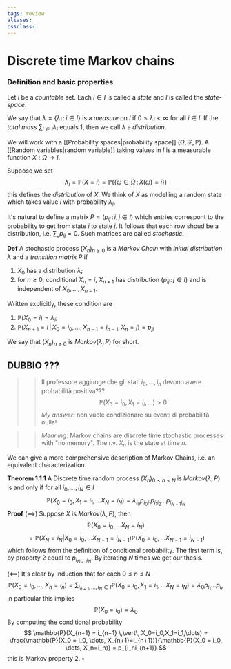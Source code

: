 ```yaml
---
tags: review
aliases:
cssclass:
---
```

 
# Discrete time Markov chains


### Definition and basic properties

Let $I$ be a _countable_ set. Each $i \in I$ is called a _state_ and $I$ is called the _state-space_.

We say that $\lambda = \{\lambda_i \,:\, i \in I\}$ is a _measure_ on $I$ if $0 \leq \lambda_i < \infty$ for all $i \in I$. If the _total mass_ $\sum_{i\in I} \lambda_i$ equals $1$, then we call $\lambda$ a _distribution_.

We will work with a [[Probability spaces|probability space]] $(\Omega, \mathcal{F}, \mathbb{P} )$. A [[Random variables|random variable]] taking values in $I$ is a measurable function $X : \Omega \to I$. 

Suppose we set
$$
\lambda_i = \mathbb{P}(X=i) = \mathbb{P}(\{\omega \in \Omega \,:\, X(\omega) = i\})
$$
this defines the _distribution_ of $X$. We think of $X$ as modelling a random state which takes value $i$ with probability $\lambda_i$.

It's natural to define a matrix $P = (p_{ij}\,:\, i,j \in I)$ which entries correspont to the probability to get from state $i$ to state $j$. It follows that each row shoud be a distribution, i.e. $\sum_J p_{ij} = 0$. Such matrices are called _stochastic_.

**Def** A stochastic process $(X_n)_{n \geq 0}$ is a _Markov Chain_ with _initial distribution_ $\lambda$ and a _transition matrix_ $P$ if
1. $X_0$ has a distribution $\lambda$;
2. for $n\geq 0$, conditional $X_n = i$, $X_{n+1}$ has distribution $(p_{ij}\,:\, j \in I)$ and is independent of $X_0,\dots, X_{n-1}$.

Written explicitly, these condition are
1. $\mathbb{P}(X_0=i) = \lambda_i$;
2. $\mathbb{P}(X_{n+1} = i\,|\, X_0 = i_0, \dots, X_{n-1} = i_{n-1}, X_{n}=j) = p_{ji}$

We say that $(X_n)_{n\geq 0}$ is $Markov(\lambda, P)$ for short.

## DUBBIO ???
>> Il professore aggiunge che gli stati $i_0,\dots, i_n$ devono avere probabilità positiva???
$$
\mathbb{P}(X_0=i_0, \, X_1 = i_i,\dots) > 0
$$
>> _My answer:_ non vuole condizionare su eventi di probabilità nulla!

>> _Meaning:_ Markov chains are discrete time stochastic processes with "no memory". The r.v. $X_n$ is the state at time $n$.


We can give a more comprehensive description of Markov Chains, i.e. an equivalent characterization.

**Theorem 1.1.1** A Discrete time random process $(X_n)_{0 \leq n \leq N}$ is  $Markov(\lambda,P)$ is and only if for all $i_0,\dots,i_N \in I$ 
$$
\mathbb{P}(X_0=i_0,X_1=i_1,\dots X_N=i_N) = \lambda_{i_0} p_{i_0i_1}p_{i_1i_2}\dots p_{i_{N-1}i_N}
$$
**Proof** 
$(\implies)$ Suppose $X$ is $Markov(\lambda,P)$, then
$$
\mathbb{P}(X_0=i_0,\dots X_N=i_N)
$$
$$
= \mathbb{P}(X_N = i_N \vert X_0=i_0,\dots X_{N-1}=i_{N-1})\mathbb{P}(X_0=i_0,\dots X_{N-1}=i_{N-1})
$$
which follows from the definition of conditional probability.
The first term is, by property $2$ equal to $p_{i_{N-1}i_N}$. By iterating $N$ times we get our thesis.

$(\impliedby)$ 
It's clear by induction that for each $0 \leq n \leq N$
$$
\mathbb{P}(X_0 = i_0, \dots, X_n=i_n) = \sum_{i_{n+1},\dots,i_N \in I} \mathbb{P}(X_0=i_0,X_1=i_1,\dots X_N=i_N) = \lambda_0 p_{i_1} \dots p_{i_n}
$$
in particular this implies
$$
\mathbb{P}(X_0=i_0) = \lambda_0
$$
By computing the conditional probability
$$
\mathbb{P}(X_{n+1} = i_{n+1} \,\vert\, X_0=i_0,X_1=i_1,\dots) = \frac{\mathbb{P}(X_0 = i_0, \dots, X_{n+1}=i_{n+1})}{\mathbb{P}(X_0 = i_0, \dots, X_n=i_n)} = p_{i_ni_{n+1}}
$$
this is Markov property $2$. $\square$




